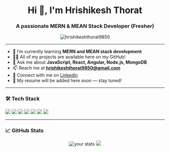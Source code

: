 <h1 align="center">Hi 👋, I'm Hrishikesh Thorat</h1>
<h3 align="center">A passionate MERN & MEAN Stack Developer (Fresher)</h3>

<p align="center">
  <img src="https://komarev.com/ghpvc/?username=hrishikeshthorat9850&label=Profile%20views&color=0e75b6&style=flat" alt="hrishikeshthorat9850" />
</p>

---

- 🌱 I’m currently learning **MERN and MEAN stack development**
- 🧑‍💻 All of my projects are available here on my GitHub!
- 💬 Ask me about **JavaScript, React, Angular, Node.js, MongoDB**
- 📫 Reach me at **hrishikeshthorat9850@gmail.com**
- 🔗 Connect with me on [LinkedIn](https://www.linkedin.com/in/hrishithorat/)
- 📄 My resume will be added here soon — stay tuned!

---

### 🛠️ Tech Stack
<p>
  <img src="https://img.shields.io/badge/JavaScript-F7DF1E?logo=javascript&logoColor=000" />
  <img src="https://img.shields.io/badge/React-20232A?logo=react&logoColor=61DAFB" />
  <img src="https://img.shields.io/badge/Angular-DD0031?logo=angular&logoColor=white" />
  <img src="https://img.shields.io/badge/Node.js-339933?logo=nodedotjs&logoColor=white" />
  <img src="https://img.shields.io/badge/Express.js-000000?logo=express&logoColor=white" />
  <img src="https://img.shields.io/badge/MongoDB-47A248?logo=mongodb&logoColor=white" />
  <img src="https://img.shields.io/badge/Git-F05032?logo=git&logoColor=white" />
</p>

---

### 📈 GitHub Stats
<p align="center">
  <img src="https://github-readme-stats.vercel.app/api?username=hrishikeshthorat9850&show_icons=true&theme=radical" alt="your stats" />
  <img src="https://github-readme-stats.vercel.app/api/top-langs/?username=hrishikeshthorat9850&layout=compact&theme=radical" />
</p>
